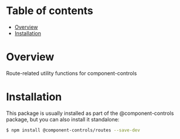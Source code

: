 # Table of contents

-   [Overview](#overview)
-   [Installation](#installation)

# Overview

Route-related utility functions for component-controls

# Installation

This package is usually installed as part of the @component-controls package, but you can also install it standalone:

```bash
$ npm install @component-controls/routes --save-dev
```
